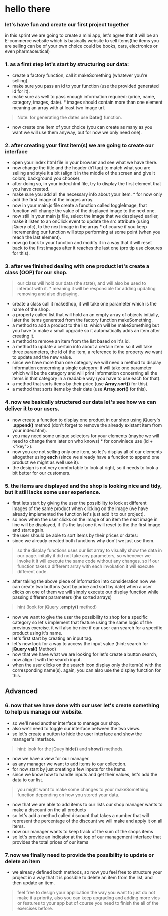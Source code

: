 # hello there

### let's have fun and create our first project together

in this sprint we are going to create a mini app, let's agree that it will be an E-commerce website which is basically website to sell items(the items you are selling can be of your own choice could be books, cars, electronics or even pharmaceutical)

### 1. as a first step let's start by structuring our data:

- create a factory function, call it makeSomething (whatever you're selling).
- make sure you pass an id to your function (use the provided generated id for it).
- make sure as well to pass enough information required: (price, name, category, images, date). \* images should contain more than one element meaning an array with at least two image url.

> Note: for generating the dates use **Date()** function.

- now create one item of your choice (you can create as many as you want we will use them anyway, but for now we only need one).

### 2. after creating your first item(s) we are going to create our interface

- open your index html file in your browser and see what we have there.
- now change the title and the header (h1 tag) to match what you are selling and style it a bit (align it in the middle of the screen and give it colors, background you choose).
- after doing so, in your index.html file, try to display the first element that you have created.
- make sure you add all the necessary info about your item. \* for now only add the first image of the images array.
- now in your main.js file create a function called toggleImage,  that function will change the value of the displayed image to the next one.
- now still in your main js file, select the image that we desplayed earlier, make it listen to an onClick event to update the src attribute (using jQuery ofc), to the next image in the array \* of course if you keep incrementing our function will stop performing at some point (when you reach the last element).
- now go back to your function and modify it in a way that it will reset back to the first images after it reaches the last one (pro tip use closures for this).

### 3. after we finished dealing with one product let's create a class (OOP) for our shop.

> our class will hold our data (the state), and will also be used to interact with it. \* meaning it will be responsible for adding updating removing and also displaying.

- create a class call it makeShop, it will take one parameter which is the name of the shop.
- a property called list that will hold an an empty array of objects initially, later the items generated from the factory function makeSomething.
- a method to add a product to the list: which will be makeSomething but you have to make a small upgrade so it automatically adds an item after creating it.
- a method to remove an item from the list based on it's id.
- a method to update a certain info about a certain item: so it will take three parameters, the id of the item, a reference to the property we want to update and the new value.
- since we have more than one category we will need a method to display information concerning a single category: it will take one parameter which will be the category and will print information concerning all the items in that category in a readable way (you have to use each for that).
- a method that sorts items by their price (use **Array.sort()** for this).
- a method that sorts items by their date (use **Array.sort()** for this).

### 4. now we basically structered our data let's see how we can deliver it to our users.

- now create a function to display one product in our shop using jQuery's **.append()** method (don't forget to remove the already existant item from your index.html).
- you may need some unique selectors for your elements (maybe we will need to change them later on who knows) \* for conviniece use (id + <"key">).
- now you are not selling only one item, so let's display all of our elements altogether using **each** (since we already have a function to append one product we might as well use it).
- the design is not very comfortable to look at right, so it needs to look a bit better for our customers.

### 5. the items are displayed and the shop is looking nice and tidy, but it still lacks some user experience.

- first lets start by giving the user the possibility to look at different images of the same product when clicking on the image (we have already implemented the function let's just add it to our project).
- so now when the user clicks on the image of an item the next image in line will be displayed, if it's the last one it will reset to the the first image and start again.
- the user should be able to sort items by their prices or dates:
- since we already created both functions why don't we just use them.

> so the display functions uses our list array to visually show the data in our page. initally it did not take any parameters, so whenever we invoke it it will execute the same code without any changes. so if our function takes a different array with each invokation it will execute different code.

- after taking the above piece of information into consideration now we can create two buttons (sort by price and sort by date) when a user clicks on one of them we will simply execute our display function while passing different parameters (the sorted arrays)

> hint (look for jQuery **.empty()** method)

- now we want to give the user the possibility to shop for a specific category so let's implement that feature using the same logic of the previous exercise.
  it will also be nice if our user can search for a specific product using it's name.
- let's first start by creating an input tag.
- let's now look for a way to access the input value (hint: search for **jQuery val()** Method)
- now that we have what we are looking for let's create a button search, now align it with the search input.
- when the user clicks on the search icon display only the item(s) with the corresponding name(s).
  again, you can also use the display function for this.

## Advanced

### 6. now that we have done with our user let's create something to help us manage our website.

- so we'll need another interface to manage our shop.
- also we'll need to toggle our interface between the two views.
- so let's create a button to hide the user interface and show the manager's interface.

> hint: look for the jQuey **hide()** and **show()** methods.

- now we have a view for our manager.
- as any manager we want to add items to our collection.
- for now start by just creating a few inputs for the items.
- since we know how to handle inputs and get their values, let's add the data to our list.

> you might want to make some changes to your makeSomething function depending on how you stored your data.

- now that we are able to add items to our lists our shop manager wants to make a discount on the all products
- so let's add a method called discount that takes a number that will represent the percentage of the discount we will make and apply it on all items.
- now our manager wants to keep track of the sum of the shops items
- so let's provide an indicator at the top of our management interface that provides the total prices of our items

### 7. now we finally need to provide the possibility to update or delete an item

- we already defined both methods, so now you feel free to structure your project in a way that it is possible to delete an item from the list, and then update an item.

> feel free to design your application the way you want to just do not make it a priority, also you can keep upgrading and adding more vies or features to your app but of course you need to finish the all of the exercises before.

